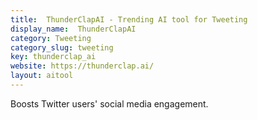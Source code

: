 ```yaml
---
title:  ThunderClapAI - Trending AI tool for Tweeting
display_name:  ThunderClapAI
category: Tweeting
category_slug: tweeting
key: thunderclap_ai
website: https://thunderclap.ai/
layout: aitool
---
```


Boosts Twitter users' social media engagement.
